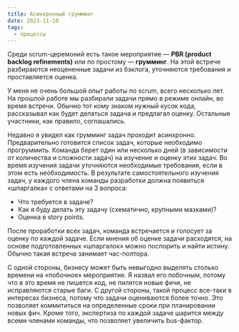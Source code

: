 ```yaml
---
title: Асинхронный грумминг
date: 2023-11-10
tags:
  - процессы
---
```


Среди scrum-церемоний есть такое мероприятие — **PBR (product backlog refinements)** или по простому — **грумминг**. На этой встрече разбираются неоцененные задачи из бэклога, уточняются требования и проставляется оценка.

У меня не очень большой опыт работы по scrum, всего несколько лет. На прошлой работе мы разбирали задачи прямо в режиме онлайн, во время встречи. Обычно тот кому знаком нужный кусок кода, рассказывал как будет делаться задача и предлагал оценку. Остальные участники, как правило, соглашались.

Недавно я увидел как грумминг задач проходит асинхронно. Предварительно готовится список задач, которые необходимо прогруммить. Команда берет один или несколько дней (в зависимости от количества и сложности задач) на изучение и оценку этих задач. Во время изучения задачи уточняются необходимые требования, если в этом есть необходимость. В результате самостоятельного изучения задач, у каждого члена команды разработки должна появиться «шпаргалка» с ответами на 3 вопроса:

- Что требуется в задаче?
- Как я буду делать эту задачу (схематично, крупными мазками)?
- Оценка в story points.

После проработки всех задач, команда встречается и голосует за оценку по каждой задаче. Если мнения об оценке задачи расходятся, на основе подготовленных «шпаргалок» можно поспорить и найти истину. Обычно такая встреча занимает час-полтора.

С одной стороны, бизнесу может быть невыгодно выделять столько времени на «побочное» мероприятие. Я назвал его побочным, потому что в это время не пишется код, не пилятся новые фичи, не исправляются старые баги. С другой стороны, такой процесс все-таки в интересах бизнеса, потому что задачи оцениваются более точно. Это позволяет коммититься на определенные сроки при планировании новых фич. Кроме того, экспертиза по каждой задаче шарится между всеми членами команды, что позволяет увеличить bus-фактор.
